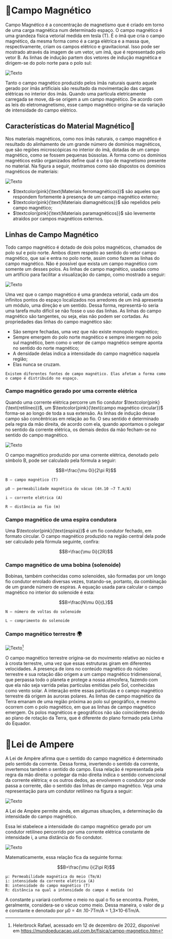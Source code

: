 # 📌Campo Magnético
Campo Magnético é a concentração de magnetismo que é criado em torno de uma carga magnética num determinado espaço. O campo magnético é uma grandeza física vetorial medida em tesla (T). É o ímã que cria o campo magnético, da mesma forma como é a carga elétrica e a massa que, respectivamente, criam os campos elétrico e gravitacional. Isso pode ser mostrado através da imagem de um vetor, um ímã, que é representado pelo vetor B. As linhas de indução partem dos vetores de indução magnética e dirigem-se do polo norte para o polo sul:

![Texto](https://static.todamateria.com.br/upload/58/74/5874fe47191e1-campo-magnetico.jpg)

Tanto o campo magnético produzido pelos ímãs naturais quanto aquele gerado por ímãs artificiais são resultado da movimentação das cargas elétricas no interior dos ímãs.
Quando uma partícula eletricamente carregada se move, dá-se origem a um campo magnético. De acordo com as leis do eletromagnetismo, esse campo magnético origina-se da variação de intensidade do campo elétrico.

## Características do Material Magnético🧲

Nos materiais magnéticos, como nos ímãs naturais, o campo magnético é resultado do alinhamento de um grande número de domínios magnéticos, que são regiões microscópicas no interior do ímã, dotadas de um campo magnético, como se fossem pequenas bússolas. A forma como os domínios magnéticos estão organizados define qual é o tipo de magnetismo presente no material. Na figura a seguir, mostramos como são dispostos os domínios magnéticos de materiais:

![Texto](https://static.mundoeducacao.uol.com.br/mundoeducacao/2020/03/a.jpg) 

* $\textcolor{pink}{\text{Materiais ferromagnéticos}}$ são aqueles que respondem fortemente à presença de um campo magnético externo;
* $\textcolor{pink}{\text{Materiais diamagnéticos}}$ são repelidos pelo campo magnético;
* $\textcolor{pink}{\text{Materiais paramagnéticos}}$ são levemente atraídos por campos magnéticos externos.

## Linhas de Campo Magnético

Todo campo magnético é dotado de dois polos magnéticos, chamados de polo sul e polo norte. Ambos dizem respeito ao sentido do vetor campo magnético, que sai e entra no polo norte, assim como fazem as linhas do campo magnético. Não é possível que exista um campo magnético com somente um desses polos.
As linhas de campo magnético, usadas como um artifício para facilitar a visualização do campo, como mostrado a seguir:

![Texto](https://static.mundoeducacao.uol.com.br/mundoeducacao/2020/03/1-linhas-de-campo-magnetico.jpg)

Uma vez que o campo magnético é uma grandeza vetorial, cada um dos infinitos pontos do espaço localizados nos arredores de um ímã apresenta um módulo, uma direção e um sentido. Dessa forma, representá-lo seria uma tarefa muito difícil se não fosse o uso das linhas. As linhas do campo magnético são tangentes, ou seja, elas não podem ser cortadas.
As propriedades das linhas do campo magnético são:
* São sempre fechadas, uma vez que não existe monopolo magnético;
* Sempre emergem do polo norte magnético e sempre imergem no polo sul magnético, bem como o vetor de campo magnético sempre aponta no sentido do norte magnético;
* A densidade delas indica a intensidade do campo magnético naquela região;
* Elas nunca se cruzam.

~~~
Existem diferentes fontes de campo magnético. Elas afetam a forma como o campo é distribuído no espaço.
~~~

### Campo magnético gerado por uma corrente elétrica

Quando uma corrente elétrica percorre um fio condutor $\textcolor{pink}{\text{retilíneo}}$, um $\textcolor{pink}{\text{campo magnético circular}}$ forma-se ao longo de toda a sua extensão. As linhas de indução desse campo são concêntricas em relação ao fio. O seu sentido é determinado pela regra da mão direita, de acordo com ela, quando apontamos o polegar no sentido da corrente elétrica, os demais dedos da mão fecham-se no sentido do campo magnético.

![Texto](https://static.mundoeducacao.uol.com.br/mundoeducacao/2020/03/campo-magnetico-fio-retilineo.jpg)

O campo magnético produzido por uma corrente elétrica, denotado pelo símbolo B, pode ser calculado pela fórmula a seguir:

$$B=\frac{\mu 0i}{2\pi R}$$
~~~
B – campo magnético (T)

μ0 – permeabilidade magnética do vácuo (4π.10 –7 T.m/A)

i – corrente elétrica (A)

R – distância ao fio (m)
~~~

### Campo magnético de uma espira condutora

Uma $\textcolor{pink}{\text{espira}}$ é um fio condutor fechado, em formato circular. O campo magnético produzido na região central dela pode ser calculado pela fórmula seguinte, confira:

$$B=\frac{\mu 0i}{2R}$$

###  Campo magnético de uma bobina (solenoide)

Bobinas, também conhecidas como solenoides, são formadas por um longo fio condutor enrolado diversas vezes, tratando-se, portanto, da combinação de um grande número de espiras.
A equação usada para calcular o campo magnético no interior do solenoide é esta:

$$B=\frac{N\mu 0i}{L}$$
~~~
N – número de voltas do solenoide

L – comprimento do solenoide
~~~

### Campo magnético terrestre 🌍

![Texto](https://static.mundoeducacao.uol.com.br/mundoeducacao/2020/03/campo-magnetico-terrestre.jpg)[^1]

[^1]: Helerbrock Rafael, acessado em 12 de dezembro de 2022, disponível em https://mundoeducacao.uol.com.br/fisica/campo-magnetico.htm

O campo magnético terrestre origina-se do movimento relativo ao núcleo e à crosta terrestre, uma vez que essas estruturas giram em diferentes velocidades. A presença de íons no conteúdo magnético do núcleo terrestre e sua rotação dão origem a um campo magnético tridimensional, que perpassa todo o planeta e protege a nossa atmosfera, fazendo com que ela não seja varrida pelas partículas emitidas pelo Sol, conhecidas como vento solar. A interação entre essas partículas e o campo magnético terrestre dá origem às auroras polares.
As linhas de campo magnético da Terra emanam de uma região próxima ao polo sul geográfico, e mesmo ocorrem com o polo magnético, em que as linhas de campo magnético emergem. Os polos magnéticos e geográficos não são coincidentes devido ao plano de rotação da Terra, que é diferente do plano formado pela Linha do Equador.

#  📌Lei de Ampere 

A Lei de Ampère afirma que o sentido do campo magnético é determinado pelo sentido da corrente. Dessa forma, invertendo o sentido da corrente, invertemos também o sentido do campo. Essa relação é representada pela regra da mão direita: o polegar da mão direita indica o sentido convencional da corrente elétrica; e os outros dedos, ao envolverem o condutor por onde passa a corrente, dão o sentido das linhas de campo magnético. Veja uma representação para um condutor retilíneo na figura a seguir:

![Texto](https://n.i.uol.com.br/licaodecasa/ensmedio/fisica/ampere-01.jpg)

A Lei de Ampère permite ainda, em algumas situações, a determinação da intensidade do campo magnético.

Essa lei  stabelece a intensidade do campo magnético gerado por um condutor retilíneo percorrido por uma corrente elétrica constante de intensidade i, a uma distância do fio condutor.

![Texto](https://www.todoestudo.com.br/wp-content/uploads/2020/06/lei-de-ampere-3.png)

Matematicamente, essa relação fica da seguinte forma:

$$B=\frac{\mu i}{2\pi R}$$
~~~
μ: Permeabilidade magnética do meio (Tm/A)
i: intensidade da corrente elétrica (A)
B: intensidade do campo magnético (T)
R: distância na qual a intensidade do campo é medida (m)
~~~

A constante μ variará conforme o meio no qual o fio se encontra. Porém, geralmente, considera-se o vácuo como meio. Dessa maneira, o valor de μ é constante e denotado por μ0 = 4π .10-7Tm/A = 1,3×10-6Tm/A.

